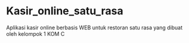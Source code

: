 # Kasir_online_satu_rasa
 Aplikasi kasir online berbasis WEB untuk restoran satu rasa yang dibuat oleh kelompok 1 KOM C
